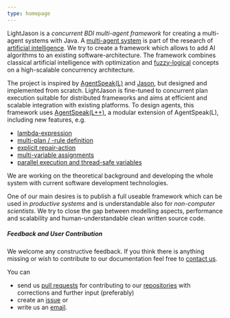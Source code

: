 ```yaml
---
type: homepage
---
```


LightJason is a _concurrent BDI multi-agent framework_ for creating a multi-agent systems with Java. A [multi-agent system](https://en.wikipedia.org/wiki/Multi-agent_system) is part of the research of [artificial intelligence](https://en.wikipedia.org/wiki/Artificial_intelligence). We try to create a framework which allows to add AI algorithms to an existing software-architecture. The framework combines classical artificial intelligence with optimization and [fuzzy-logical](https://en.wikipedia.org/wiki/Fuzzy_logic) concepts on a high-scalable concurrency architecture. 

The project is inspired by [AgentSpeak(L)](https://en.wikipedia.org/wiki/AgentSpeak) and  [Jason](http://jason.sourceforge.net), but designed and implemented from scratch.
LightJason is fine-tuned to concurrent plan execution suitable for distributed frameworks and aims at efficient and scalable integration with existing platforms.
To design agents, this framework uses [AgentSpeak(L++)](http://lightjason.github.io/AgentSpeak/rrd-output/html/org/lightjason/agentspeak/grammar/Agent.g4/index.htm), a modular extension of AgentSpeak(L), including new features, e.g.

* [lambda-expression](framework/agentspeak#lambdaexpression)
* [multi-plan / -rule definition](framework/agentspeak#multiplanrule)
* [explicit repair-action](framework/agentspeak#repairaction)
* [multi-variable assignments](framework/agentspeak#multiassignment)
* [parallel execution and thread-safe variables](framework/agentspeak#parallelism)

We are working on the theoretical background and developing the whole system with current software development technologies.

One of our main desires is to publish a full useable framework which can be used in _productive systems_ and is understandable also for _non-computer scientists_. We try to close the gap between modelling aspects, performance and scalability and human-understandable clean written source code.

##### Feedback and User Contribution

We welcome any constructive feedback.
If you think there is anything missing or wish to contribute to our documentation feel free to [contact us](/contact).

You can

* send us [pull requests](https://help.github.com/articles/about-pull-requests/) for contributing to our [repositories](https://github.com/LightJason/) with corrections and further input (preferably)
* create an [issue](https://github.com/LightJason/AgentSpeak/issues) or 
* write us an [email](/contact).

